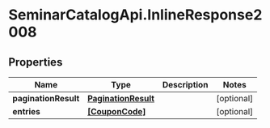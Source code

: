 # SeminarCatalogApi.InlineResponse2008

## Properties
Name | Type | Description | Notes
------------ | ------------- | ------------- | -------------
**paginationResult** | [**PaginationResult**](PaginationResult.md) |  | [optional] 
**entries** | [**[CouponCode]**](CouponCode.md) |  | [optional] 


